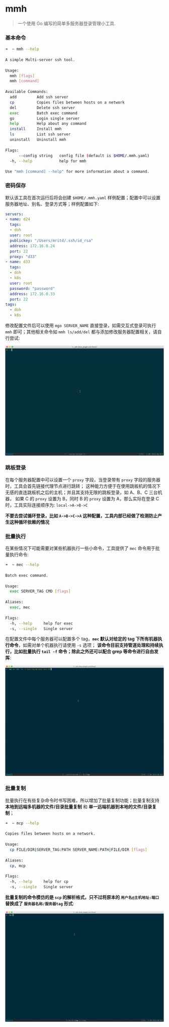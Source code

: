 # mmh

> 一个使用 Go 编写的简单多服务器登录管理小工具.

### 基本命令

```sh
➜  ~ mmh --help

A simple Multi-server ssh tool.

Usage:
  mmh [flags]
  mmh [command]

Available Commands:
  add         Add ssh server
  cp          Copies files between hosts on a network
  del         Delete ssh server
  exec        Batch exec command
  go          Login single server
  help        Help about any command
  install     Install mmh
  ls          List ssh server
  uninstall   Uninstall mmh

Flags:
      --config string   config file (default is $HOME/.mmh.yaml)
  -h, --help            help for mmh

Use "mmh [command] --help" for more information about a command.
```

### 密码保存

默认该工具在首次运行后将会创建 `$HOME/.mmh.yaml` 样例配置；配置中可以设置服务器地址、别名、登录方式等；样例配置如下:

```yaml
servers:
- name: d24
  tags:
  - doh
  user: root
  publickey: "/Users/mritd/.ssh/id_rsa"
  address: 172.16.0.24
  port: 22
  proxy: "d33"
- name: d33
  tags:
  - doh
  - k8s
  user: root
  password: "password"
  address: 172.16.0.33
  port: 22
tags:
  - doh
  - k8s
```

修改配置文件后可以使用 `mgo SERVER_NAME` 直接登录，如需交互式登录可执行 `mmh` 即可；其他相关命令如 `mmh ls/add/del` 
都与添加修改服务器配置相关，请自行尝试:

![mmh](img/mmh.gif)

### 跳板登录

在每个服务器配置中可以设置一个 `proxy` 字段，当登录带有 `proxy` 字段的服务器时，工具会首先链接代理节点进行跳转；
这种能力方便于在使用跳板机的情况下无感的直连跳板机之后的主机；并且其支持无限的跳板登录，如 A、B、C 三台机器，
如果 C 的 `proxy` 设置为 B，同时 B 的 `proxy` 设置为 A，那么实际在登录 C 时，工具实际连接顺序为: `local->A->B->C`

**不要去尝试循环登录，比如 `A->B->C->A` 这种配置，工具内部已经做了检测防止产生这种循环依赖的情况**

### 批量执行

在某些情况下可能需要对某些机器执行一些小命令，工具提供了 `mec` 命令用于批量执行命令:

```sh
➜  ~ mec --help

Batch exec command.

Usage:
  exec SERVER_TAG CMD [flags]

Aliases:
  exec, mec

Flags:
  -h, --help     help for exec
  -s, --single   Single server
```

在配置文件中每个服务器可以配置多个 tag，**`mec` 默认对给定的 tag 下所有机器执行命令**，如需对单个机器执行请使用 `-s` 选项；
**该命令目前支持管道处理和持续执行，比如批量执行 `tail -f` 命令；除此之外还可以配合 grep 等命令进行自由发挥**:

![mec](img/mec.gif)

### 批量复制

批量执行在有些复杂命令时书写困难，所以增加了批量复制功能；批量复制支持 **本地到远端多机器的文件/目录批量复制** 和
**单一远端机器到本地的文件/目录复制**；

```sh
➜  ~ mcp --help

Copies files between hosts on a network.

Usage:
  cp FILE/DIR|SERVER_TAG:PATH SERVER_NAME:PATH|FILE/DIR [flags]

Aliases:
  cp, mcp

Flags:
  -h, --help     help for cp
  -s, --single   Single server
```

**批量复制的命令模仿的是 `scp` 的解析格式，只不过将原本的 `用户名@主机地址:端口` 替换成了 `服务器名称/服务器tag` 形式**:

![mcp](img/mcp.gif)
